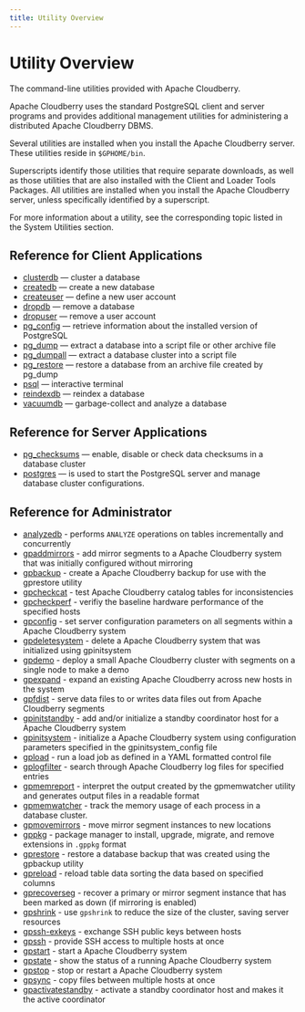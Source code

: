```yaml
---
title: Utility Overview
---
```


# Utility Overview

The command-line utilities provided with Apache Cloudberry.

Apache Cloudberry uses the standard PostgreSQL client and server programs and provides additional management utilities for administering a distributed Apache Cloudberry DBMS.

Several utilities are installed when you install the Apache Cloudberry server. These utilities reside in `$GPHOME/bin`.

Superscripts identify those utilities that require separate downloads, as well as those utilities that are also installed with the Client and Loader Tools Packages. All utilities are installed when you install the Apache Cloudberry server, unless specifically identified by a superscript.

For more information about a utility, see the corresponding topic listed in the System Utilities section. 

## Reference for Client Applications

- [clusterdb](./clusterdb.md) — cluster a database
- [createdb](./createdb.md) — create a new database
- [createuser](./createuser.md) — define a new user account
- [dropdb](./dropdb.md) — remove a database
- [dropuser](./dropuser.md) — remove a user account
- [pg_config](./pg-config.md) — retrieve information about the installed version of PostgreSQL
- [pg_dump](./pg-dump.md) — extract a database into a script file or other archive file
- [pg_dumpall](./pg-dumpall.md) — extract a database cluster into a script file
- [pg_restore](./pg-restore.md) — restore a database from an archive file created by pg_dump
- [psql](./psql.md) — interactive terminal
- [reindexdb](./reindexdb.md) — reindex a database
- [vacuumdb](./vacuumdb.md) — garbage-collect and analyze a database

## Reference for Server Applications

- [pg_checksums](./pg-checksums.md) — enable, disable or check data checksums in a database cluster
- [postgres](./postgres.md) — is used to start the PostgreSQL server and manage database cluster configurations.

## Reference for Administrator

- [analyzedb](./analyzedb.md) - performs `ANALYZE` operations on tables incrementally and concurrently
- [gpaddmirrors](./gpaddmirrors.md) - add mirror segments to a Apache Cloudberry system that was initially configured without mirroring
- [gpbackup](./gpbackup.md) - create a Apache Cloudberry backup for use with the gprestore utility
- [gpcheckcat](./gpcheckcat.md) - test Apache Cloudberry catalog tables for inconsistencies
- [gpcheckperf](./gpcheckperf.md) - verifiy the baseline hardware performance of the specified hosts
- [gpconfig](./gpconfig.md) - set server configuration parameters on all segments within a Apache Cloudberry system
- [gpdeletesystem](./gpdeletesystem.md) - delete a Apache Cloudberry system that was initialized using gpinitsystem
- [gpdemo](./gpdemo.md) - deploy a small Apache Cloudberry cluster with segments on a single node to make a demo
- [gpexpand](./gpexpand.md) - expand an existing Apache Cloudberry across new hosts in the system
- [gpfdist](./gpfdist.md) - serve data files to or writes data files out from Apache Cloudberry segments
- [gpinitstandby](./gpinitstandby.md) - add and/or initialize a standby coordinator host for a Apache Cloudberry system
- [gpinitsystem](./gpinitsystem.md) - initialize a Apache Cloudberry system using configuration parameters specified in the gpinitsystem_config file
- [gpload](./gpload.md) - run a load job as defined in a YAML formatted control file
- [gplogfilter](./gplogfilter.md) - search through Apache Cloudberry log files for specified entries
- [gpmemreport](./gpmemreport.md) - interpret the output created by the gpmemwatcher utility and generates output files in a readable format
- [gpmemwatcher](./gpmemwatcher.md) - track the memory usage of each process in a database cluster.
- [gpmovemirrors](./gpmovemirrors.md) - move mirror segment instances to new locations
- [gppkg](./gppkg.md) - package manager to install, upgrade, migrate, and remove extensions in `.gppkg` format
- [gprestore](./gprestore.md) - restore a database backup that was created using the gpbackup utility
- [gpreload](./gpreload.md) - reload table data sorting the data based on specified columns
- [gprecoverseg](./gprecoverseg.md) - recover a primary or mirror segment instance that has been marked as down (if mirroring is enabled)
- [gpshrink](./gpshrink.md) - use `gpshrink` to reduce the size of the cluster, saving server resources
- [gpssh-exkeys](./gpssh-exkeys.md) - exchange SSH public keys between hosts
- [gpssh](./gpssh.md) - provide SSH access to multiple hosts at once
- [gpstart](./gpstart.md) - start a Apache Cloudberry system
- [gpstate](./gpstate.md) - show the status of a running Apache Cloudberry system
- [gpstop](./gpstop.md) - stop or restart a Apache Cloudberry system
- [gpsync](./gpsync.md) - copy files between multiple hosts at once
- [gpactivatestandby](./gpactivatestandby.md) - activate a standby coordinator host and makes it the active coordinator